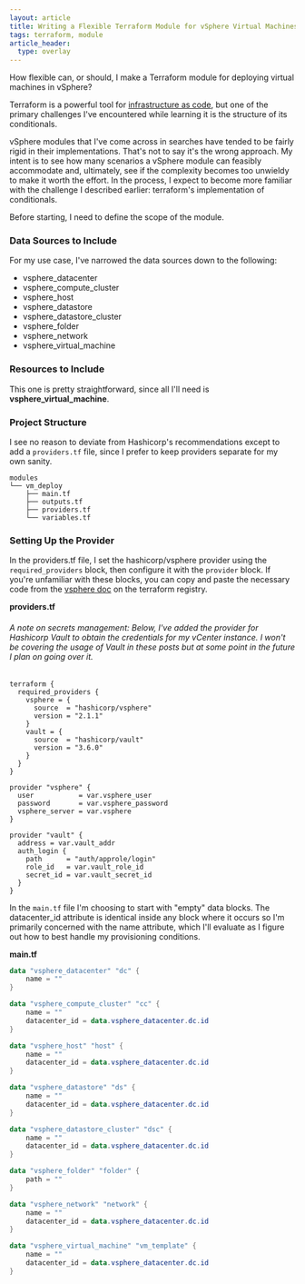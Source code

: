 ```yaml
---
layout: article
title: Writing a Flexible Terraform Module for vSphere Virtual Machines - Pt 1
tags: terraform, module
article_header:
  type: overlay
---
```


How flexible can, or should, I make a Terraform module for deploying virtual machines in vSphere?

<!--more-->

Terraform is a powerful tool for [infrastructure as code](https://en.wikipedia.org/wiki/Infrastructure_as_code), but one  of the primary challenges I've encountered while learning it is the structure of its conditionals.

vSphere modules that I've come across in searches have tended to be fairly rigid in their implementations. That's not to say it's the wrong approach. My intent is to see how many scenarios a vSphere module can feasibly accommodate and, ultimately, see if the complexity becomes too unwieldy to make it worth the effort. In the process, I expect to become more familiar with the challenge I described earlier: terraform's implementation of conditionals.

Before starting, I need to define the scope of the module.

### Data Sources to Include

For my use case, I've narrowed the data sources down to the following:

- vsphere_datacenter
- vsphere_compute_cluster
- vsphere_host
- vsphere_datastore
- vsphere_datastore_cluster
- vsphere_folder
- vsphere_network
- vsphere_virtual_machine

### Resources to Include

This one is pretty straightforward, since all I'll need is **vsphere_virtual_machine**.

### Project Structure

I see no reason to deviate from Hashicorp's recommendations except to add a ``providers.tf`` file, since I prefer to keep providers separate for my own sanity.

```
modules
└── vm_deploy
    ├── main.tf
    ├── outputs.tf
    ├── providers.tf
    └── variables.tf    
```

### Setting Up the Provider

In the providers.tf file, I set the hashicorp/vsphere provider using the ``required_providers`` block, then configure it with the ``provider`` block. If you're unfamiliar with these blocks, you can copy and paste the necessary code from the [vsphere doc](https://registry.terraform.io/providers/hashicorp/vsphere/latest) on the terraform registry.

**providers.tf**  
###### *A note on secrets management: Below, I've added the provider for Hashicorp Vault to obtain the credentials for my vCenter instance. I won't be covering the usage of Vault in these posts but at some point in the future I plan on going over it.*


```
terraform {
  required_providers {
    vsphere = {
      source  = "hashicorp/vsphere"
      version = "2.1.1"
    }
    vault = {
      source  = "hashicorp/vault"
      version = "3.6.0"
    }
  }
}

provider "vsphere" {
  user           = var.vsphere_user
  password       = var.vsphere_password
  vsphere_server = var.vsphere
}

provider "vault" {
  address = var.vault_addr
  auth_login {
    path      = "auth/approle/login"
    role_id   = var.vault_role_id
    secret_id = var.vault_secret_id
  }
}
```

In the ``main.tf`` file I'm choosing to start with "empty" data blocks. The datacenter_id attribute is identical inside any block where it occurs so I'm primarily concerned with the name attribute, which I'll evaluate as I figure out how to best handle my provisioning conditions.

**main.tf**

```powershell
data "vsphere_datacenter" "dc" {
    name = ""
}

data "vsphere_compute_cluster" "cc" {
    name = ""
    datacenter_id = data.vsphere_datacenter.dc.id
}

data "vsphere_host" "host" {
    name = ""
    datacenter_id = data.vsphere_datacenter.dc.id
}

data "vsphere_datastore" "ds" {
    name = ""
    datacenter_id = data.vsphere_datacenter.dc.id
}

data "vsphere_datastore_cluster" "dsc" {
    name = ""
    datacenter_id = data.vsphere_datacenter.dc.id
}

data "vsphere_folder" "folder" {
    path = ""
}

data "vsphere_network" "network" {
    name = ""
    datacenter_id = data.vsphere_datacenter.dc.id
}

data "vsphere_virtual_machine" "vm_template" {
    name = ""
    datacenter_id = data.vsphere_datacenter.dc.id
}
```


